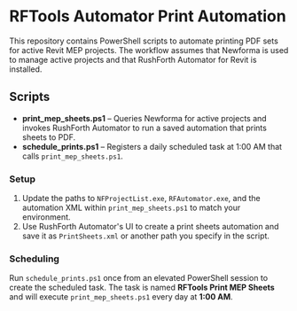 # RFTools Automator Print Automation

This repository contains PowerShell scripts to automate printing PDF sets for active Revit MEP projects. The workflow assumes that Newforma is used to manage active projects and that RushForth Automator for Revit is installed.

## Scripts

- **print_mep_sheets.ps1** – Queries Newforma for active projects and invokes RushForth Automator to run a saved automation that prints sheets to PDF.
- **schedule_prints.ps1** – Registers a daily scheduled task at 1:00 AM that calls `print_mep_sheets.ps1`.

### Setup

1. Update the paths to `NFProjectList.exe`, `RFAutomator.exe`, and the automation XML within `print_mep_sheets.ps1` to match your environment.
2. Use RushForth Automator's UI to create a print sheets automation and save it as `PrintSheets.xml` or another path you specify in the script.

### Scheduling

Run `schedule_prints.ps1` once from an elevated PowerShell session to create the scheduled task. The task is named **RFTools Print MEP Sheets** and will execute `print_mep_sheets.ps1` every day at **1:00 AM**.
